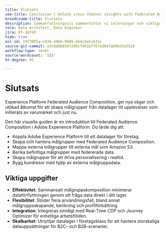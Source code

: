```yaml
---
title: Slutsats
seo-title: Conclusion | Unlock cross-channel insights with Federated Audience Composition
breadcrumb-title: Slutsats
description: Sammanfattningsvis sammanfattar vi inlärningar och viktiga uppgifter.
role: Data Architect, Data Engineer
jira: KT-18743
hide: true
exl-id: 19f3065a-c439-44b6-9888-664c9a5cb33c
source-git-commit: a3c8d8b03472d01f491bf787ed647a696d3a5524
workflow-type: tm+mt
source-wordcount: '153'
ht-degree: 0%

---
```


# Slutsats

Experience Platform Federated Audience Composition, ger nya vägar och utökad åtkomst för att skapa målgrupper från datalager till upplevelser som initierats av varumärket och just nu.

Den här visuella guiden är en introduktion till Federated Audience Composition i Adobe Experience Platform. Du lärde dig att:

- Koppla Adobe Experience Platform till ett datalager för företag.
- Skapa och hantera målgrupper med Federated Audience Composition.
- Mappa externa målgrupper till externa mål som Amazon S3.
- Berika befintliga målgrupper med federerade data.
- Skapa målgrupper för att driva personalisering i realtid.
- Bygg kundresor med hjälp av externa målgruppsdata.

## Viktiga uppgifter

- **Effektivitet**: Sammansatt målgruppskomposition minimerar dataförflyttningen genom att fråga data direkt i ditt lager.
- **Flexibilitet**: Stöder flera användningsfall, bland annat målgruppsskapande, berikning och profilförbättring.
- **Integration**: Integreras smidigt med Real-Time CDP och Journey Optimizer för enhetliga arbetsflöden.
- **Skalbarhet**: Utnyttjar datalager i företagsklass för att hantera storskaliga datauppsättningar för B2C- och B2B-scenarier.
